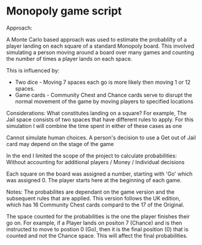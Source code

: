# Monopoly game script

Approach:

A Monte Carlo based approach was used to estimate the probablilty of a player landing on each square of a standard Monopoly board.
This involved simulating a person moving around a board over many games and counting the number of times a player lands on each space.

This is influenced by:

* Two dice - Moving 7 spaces each go is more likely then moving 1 or 12 spaces.
* Game cards - Community Chest and Chance cards serve to disrupt the normal movement of the game by moving players to specified locations


Considerations: What constitutes landing on a square? For example, The Jail space consists of two spaces that have different rules to apply. For this simulation I will combine the time spent in either of these cases as one

Cannot simulate human choices. A person's decision to use a Get out of Jail card may depend on the stage of the game

In the end I limited the scope of the project to calculate probabilities: Without accounting for additional players / Money / Individual decisions 

Each square on the board was assigned a number, starting with 'Go' which was assigned 0. The player starts here at the beginning of each game.



Notes:
The probabilites are dependant on the game version and the subsequent rules that are applied. This version follows the UK edition, which has 16 Community Chest cards compard to the 17 of the Original.

The space counted for the probabilities is the one the player finishes their go on. For example, if a Player lands on positon 7 (Chance) and is then instructed to move to postion 0 (Go), then it is the final position (0) that is counted and not the Chance space.
This will affect the final probabilities. 